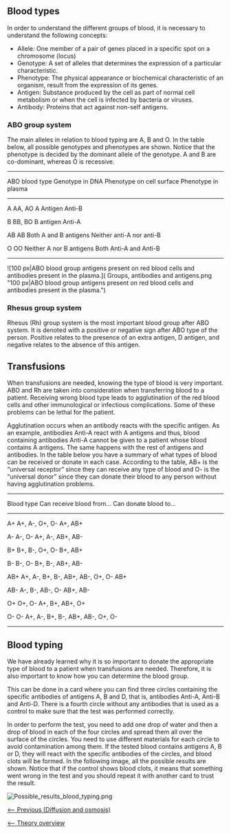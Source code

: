 Blood types
-----------

In order to understand the different groups of blood, it is necessary to
understand the following concepts:

-   Allele: One member of a pair of genes placed in a specific spot on a
    chromosome (locus)
-   Genotype: A set of alleles that determines the expression of a
    particular characteristic.
-   Phenotype: The physical appearance or biochemical characteristic of
    an organism, result from the expression of its genes.
-   Antigen: Substance produced by the cell as part of normal cell
    metabolism or when the cell is infected by bacteria or viruses.
-   Antibody: Proteins that act against non-self antigens.

### ABO group system

The main alleles in relation to blood typing are A, B and O. In the
table below, all possible genotypes and phenotypes are shown. Notice
that the phenotype is decided by the dominant allele of the genotype. A
and B are co-dominant, whereas O is recessive.

  ------------------------------------------------------------------------------------------
  ABO blood type   Genotype in DNA   Phenotype on cell surface   Phenotype in plasma
                                                                 
  ---------------- ----------------- --------------------------- ---------------------------
  A                AA, AO            A Antigen                   Anti-B
                                                                 

  B                BB, BO            B antigen                   Anti-A
                                                                 

  AB               AB                Both A and B antigens       Neither anti-A nor anti-B
                                                                 

  O                OO                Neither A nor B antigens    Both Anti-A and Anti-B
                                                                 
  ------------------------------------------------------------------------------------------

![100 px|ABO blood group antigens present on red blood cells and antibodies present in the plasma.]( Groups, antibodies and antigens.png "100 px|ABO blood group antigens present on red blood cells and antibodies present in the plasma.")

### Rhesus group system

Rhesus (Rh) group system is the most important blood group after ABO
system. It is denoted with a positive or negative sign after ABO type of
the person. Positive relates to the presence of an extra antigen, D
antigen, and negative relates to the absence of this antigen.

Transfusions
------------

When transfusions are needed, knowing the type of blood is very
important. ABO and Rh are taken into consideration when transferring
blood to a patient. Receiving wrong blood type leads to agglutination of
the red blood cells and other immunological or infectious complications.
Some of these problems can be lethal for the patient.

Agglutination occurs when an antibody reacts with the specific antigen.
As an example, antibodies Anti-A react with A antigens and thus, blood
containing antibodies Anti-A cannot be given to a patient whose blood
contains A antigens. The same happens with the rest of antigens and
antibodies. In the table below you have a summary of what types of blood
can be received or donate in each case. According to the table, AB+ is
the “universal receptor” since they can receive any type of blood and O-
is the “universal donor” since they can donate their blood to any person
without having agglutination problems.

  ----------------------------------------------------------------------------------
  Blood type   Can receive blood from…            Can donate blood to…
                                                  
  ------------ ---------------------------------- ----------------------------------
  A+           A+, A-, O+, O-                     A+, AB+
                                                  

  A-           A-, O-                             A+, A-, AB+, AB-
                                                  

  B+           B+, B-, O+, O-                     B+, AB+
                                                  

  B-           B-, O-                             B+, B-, AB+, AB-
                                                  

  AB+          A+, A-, B+, B-, AB+, AB-, O+, O-   AB+
                                                  

  AB-          A-, B-, AB-, O-                    AB+, AB-
                                                  

  O+           O+, O-                             A+, B+, AB+, O+
                                                  

  O-           O-                                 A+, A-, B+, B-, AB+, AB-, O+, O-
                                                  
  ----------------------------------------------------------------------------------

Blood typing
------------

We have already learned why it is so important to donate the appropriate
type of blood to a patient when transfusions are needed. Therefore, it
is also important to know how you can determine the blood group.

This can be done in a card where you can find three circles containing
the specific antibodies of antigens A, B and D, that is, antibodies
Anti-A, Anti-B and Anti-D. There is a fourth circle without any
antibodies that is used as a control to make sure that the test was
performed correctly.

In order to perform the test, you need to add one drop of water and then
a drop of blood in each of the four circles and spread them all over the
surface of the circles. You need to use different materials for each
circle to avoid contamination among them. If the tested blood contains
antigens A, B or D, they will react with the specific antibodies of the
circles, and blood clots will be formed. In the following image, all the
possible results are shown. Notice that if the control shows blood
clots, it means that something went wrong in the test and you should
repeat it with another card to trust the result.

![]( Possible_results_blood_typing.png " Possible_results_blood_typing.png")

[\<-- Previous (Diffusion and
osmosis)](/wiki/Diffusion_and_osmosis "wikilink")

[\<-- Theory overview](/wiki/Intro_Lab "wikilink")

